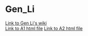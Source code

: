 # Gen_Li
[Link to Gen Li's wiki](https://github.com/bcb420-2024/Gen_Li/wiki) \
[Link to A1 html file](https://github.com/bcb420-2024/Gen_Li/blob/main/A1_Data_selection_and_initial_Processing/A1_Gen_Li.html)
[Link to A2 html file](https://github.com/bcb420-2024/Gen_Li/blob/main/A2_Differential_Gene_expression_and_Preliminary_ORA/A2_Gen_LI.html)
